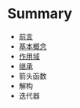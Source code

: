 # Summary

* [前言](README.md)
* [基本概念](basic-concept.md)
* [作用域](block-scoped.md)
* [继承](classes.md)
* 箭头函数
* 解构
* 迭代器

